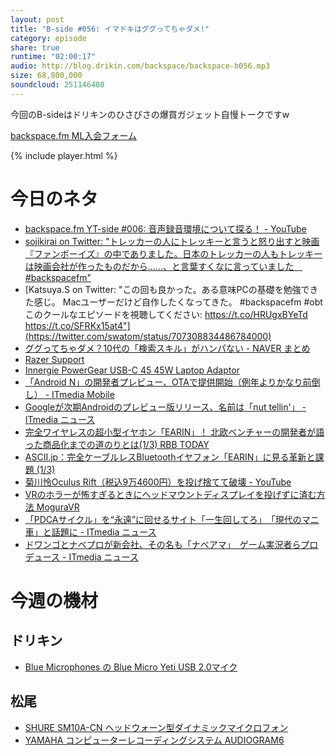 ```yaml
---
layout: post
title: "B-side #056: イマドキはググってちゃダメ!"
category: episode
share: true
runtime: "02:00:17"
audio: http://blog.drikin.com/backspace/backspace-b056.mp3
size: 68,800,000
soundcloud: 251146480
---
```

今回のB-sideはドリキンのひさびさの爆買ガジェット自慢トークですw


[backspace.fm ML入会フォーム](http://backspace.us11.list-manage.com/subscribe?u=09c933bd3997c1d16dbed156a&id=84b6529b91)

{% include player.html %}

# 今日のネタ
* [backspace.fm YT-side #006: 音声録音環境について探る！ - YouTube](https://www.youtube.com/watch?v=la7tqdC4jU4)
* [sojikirai on Twitter: "トレッカーの人にトレッキーと言うと怒り出すと映画『ファンボーイズ』の中でありました。日本のトレッカーの人もトレッキーは映画会社が作ったものだから……、と言葉すくなに言っていました　#backspacefm"](https://twitter.com/sojikirai/status/707590390942015488)
* [Katsuya.S on Twitter: "この回も良かった。ある意味PCの基礎を勉強できた感じ。 Macユーザーだけど自作したくなってきた。 #backspacefm #obt このクールなエピソードを視聴してください: https://t.co/HRUgxBYeTd https://t.co/SFRKx15at4"](https://twitter.com/swatom/status/707308834486784000)
* [ググってちゃダメ？10代の「検索スキル」がハンパない - NAVER まとめ](http://matome.naver.jp/odai/2145723312682757801)
* [Razer Support](http://drivers.razersupport.com//index.php?_m=downloads&_a=view&parentcategoryid=565&pcid=561&nav=0,350,561)
* [Innergie PowerGear USB-C 45 45W Laptop Adaptor](http://amzn.to/1XechMZ)
* [「Android N」の開発者プレビュー、OTAで提供開始（例年よりかなり前倒し） - ITmedia Mobile](http://www.itmedia.co.jp/mobile/articles/1603/10/news066.html)
* [Googleが次期Androidのプレビュー版リリース、名前は「nut tellin&#039;」 - ITmedia ニュース](http://www.itmedia.co.jp/news/articles/1603/10/news073.html)
* [完全ワイヤレスの超小型イヤホン「EARIN」！ 北欧ベンチャーの開発者が語った商品化までの道のりとは(1/3)  RBB TODAY](http://www.rbbtoday.com/article/2016/03/09/140416.html)
* [ASCII.jp：完全ケーブルレスBluetoothイヤフォン「EARIN」に見る革新と課題 (1/3)](http://ascii.jp/elem/000/001/130/1130134/)
* [菊川怜Oculus Rift（税込9万4600円）を投げ捨てて破壊 - YouTube](https://www.youtube.com/watch?v=7m0v8ECN0e4)
* [VRのホラーが怖すぎるときにヘッドマウントディスプレイを投げずに済む方法  MoguraVR](http://www.moguravr.com/vrhorror-nagenai/)
* [「PDCAサイクル」を“永遠”に回せるサイト「一生回してろ」　「現代のマニ車」と話題に - ITmedia ニュース](http://www.itmedia.co.jp/news/articles/1603/09/news149.html)
* [ドワンゴとナベプロが新会社、その名も「ナベアマ」　ゲーム実況者らプロデュース - ITmedia ニュース](http://www.itmedia.co.jp/news/articles/1603/09/news082.html)

# 今週の機材

## ドリキン
* [Blue Microphones の Blue Micro Yeti USB 2.0マイク](http://amzn.to/1QWLhTS)

## 松尾
* [SHURE  SM10A-CN ヘッドウォーン型ダイナミックマイクロフォン](http://amzn.to/1LXIGkV) 
* [YAMAHA コンピューターレコーディングシステム AUDIOGRAM6](http://amzn.to/1Rsyq5W)
